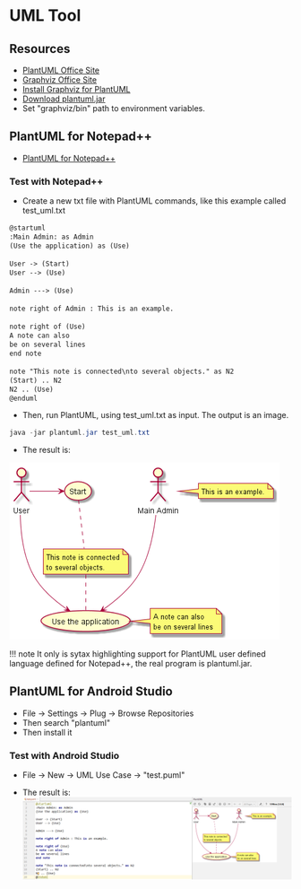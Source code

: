 # UML Tool

## Resources
* [PlantUML Office Site](http://plantuml.com/)
* [Graphviz Office Site](https://www.graphviz.org/)
* [Install Graphviz for PlantUML](http://plantuml.com/graphviz-dot)
* [Download plantuml.jar](https://sourceforge.net/projects/plantuml/files/plantuml.jar)
* Set "graphviz/bin" path to environment variables.


## PlantUML for Notepad++
* [PlantUML for Notepad++](https://github.com/FanHongchuang/PlantUML_Notepad-_UDL)

### Test with Notepad++
* Create a new txt file with PlantUML commands, like this example called test_uml.txt

```uml
@startuml
:Main Admin: as Admin
(Use the application) as (Use)

User -> (Start)
User --> (Use)

Admin ---> (Use)

note right of Admin : This is an example.

note right of (Use)
A note can also
be on several lines
end note

note "This note is connected\nto several objects." as N2
(Start) .. N2
N2 .. (Use)
@enduml
```

* Then, run PlantUML, using test_uml.txt as input. The output is an image.

```java
java -jar plantuml.jar test_uml.txt
```

* The result is:

![test_uml](../assets/images/test_uml.png)

!!! note
    It only is sytax highlighting support for PlantUML user defined language defined for Notepad++, the real program is plantuml.jar.


## PlantUML for Android Studio
* File -> Settings -> Plug -> Browse Repositories
* Then search "plantuml"
* Then install it

### Test with Android Studio
* File -> New -> UML Use Case -> "test.puml"

* The result is:
![android_studio_uml](../assets/images/android_studio_uml.png)
